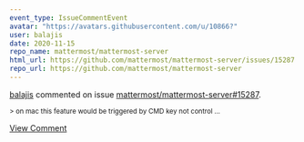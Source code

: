 ```yaml
---
event_type: IssueCommentEvent
avatar: "https://avatars.githubusercontent.com/u/10866?"
user: balajis
date: 2020-11-15
repo_name: mattermost/mattermost-server
html_url: https://github.com/mattermost/mattermost-server/issues/15287
repo_url: https://github.com/mattermost/mattermost-server
---
```


<a href='https://github.com/balajis' target='_blank'>balajis</a> commented on issue <a href='https://github.com/mattermost/mattermost-server/issues/15287' target='_blank'>mattermost/mattermost-server#15287</a>.

<small>> on mac this feature would be triggered by CMD key not control...</small>

<a href='https://github.com/mattermost/mattermost-server/issues/15287' target='_blank'>View Comment</a>